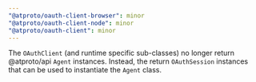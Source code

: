 ```yaml
---
"@atproto/oauth-client-browser": minor
"@atproto/oauth-client-node": minor
"@atproto/oauth-client": minor
---
```


The `OAuthClient` (and runtime specific sub-classes) no longer return @atproto/api `Agent` instances. Instead, the return `OAuthSession` instances that can be used to instantiate the `Agent` class.
